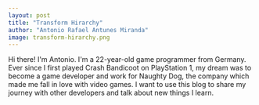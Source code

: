 ```yaml
---
layout: post
title: "Transform Hirarchy"
author: "Antonio Rafael Antunes Miranda"
image: transform-hirarchy.png
---
```


Hi there! I'm Antonio. I'm a 22-year-old game programmer from Germany. Ever since I first played Crash Bandicoot on PlayStation 1, my dream was to become a game developer and work for Naughty Dog, the company which made me fall in love with video games. I want to use this blog to share my journey with other developers and talk about new things I learn.
